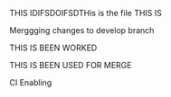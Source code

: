 THIS IDIFSDOIFSDTHis is the file  THIS IS


Merggging changes to develop branch

THIS IS BEEN WORKED


THIS IS BEEN USED FOR MERGE



CI Enabling
